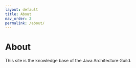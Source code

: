 ```yaml
---
layout: default
title: About
nav_order: 2
permalink: /about/
---
```


# About

This site is the knowledge base of the Java Architecture Guild.